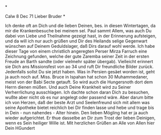 <An G Fr Oe>*

 Calw 8 Dec 71
Lieber Bruder <Oehler>*

Ich denke oft an Dich und die lieben Deinen, bes. in diesen Wintertagen, da mir die Krankenbesuche bei meinem sel. Paul sammt Allem, was auch Du dabei von Liebe und Theilnahme gezeigt hast, in der Erinnerung aufsteigen, und da will ich nur auch grüßen und Dir des Heilands selige Gegenwart wünschen auf Deinem Geduldslager, daß Dirs darauf wohl werde. Ich habe dieser Tage von einem christlich angeregten Perser Mirza Farruch eine Zeichnung gefunden, welche der gute Zaremba seiner Zeit in der ersten Freude an Barth sandte (oder vielmehr später übergab). Vielleicht erinnert sie Dich ans Missionsfest von ao 34 und ruft Dir freundliche Bilder zurück. Jedenfalls sollst Du sie jetzt haben. Was in Persien gesäet worden ist, geht ja auch noch auf. Miss. Bruce in Ispahan hat schon 30 Muhammedaner, meist von der Babi Secte getauft. So wird auch die Hungersnoth dort dem Herrn dienen müßen. 
Und auch Deine Krankheit wird zu Seiner Verherrlichung ausschlagen. Ich dachte schon daran Dich zu besuchen, wußte aber nicht ob es nur angelegt oder passend wäre. Aber darum bitte ich von Herzen, daß der beste Arzt und Seelenfreund sich mit allem was seine Apotheke bietet reichlich bei Dir finden lasse und hebe und trage bis in Dein - nun nahendes - Alter hinein. Den lieben Mögling hat er ja auch wieder aufgerichtet. Er thue dasselbe an Dir zum Trost der lieben Deinigen, wenn es Sein heiliger Wille ist. 
Mit herzlichen Grüßen an Alle von Allen hier
 Dein
 HGundert
